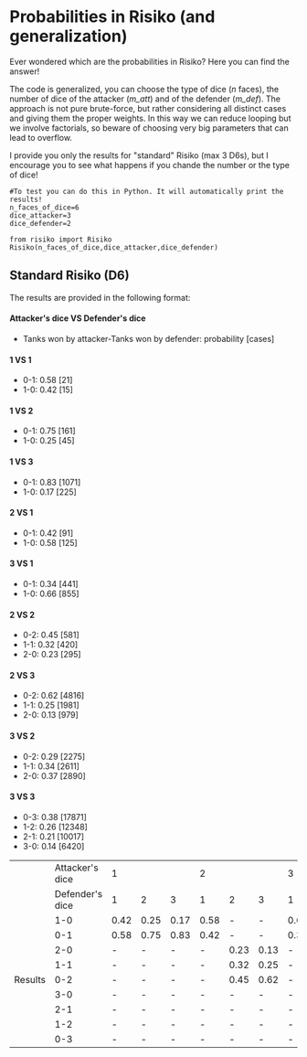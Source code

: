 # Probabilities in Risiko (and generalization)
Ever wondered which are the probabilities in Risiko?
Here you can find the answer!

The code is generalized, you can choose the type of dice (_n_ faces), the number of dice of the attacker (_m\_att_) and of the defender (_m\_def_).
The approach is not pure brute-force, but rather considering all distinct cases and giving them the proper weights. In this way we can reduce looping but we involve factorials, so beware of choosing very big parameters that can lead to overflow. 

I provide you only the results for "standard" Risiko (max 3 D6s), but I encourage you to see what happens if you chande the number or the type of dice!

```
#To test you can do this in Python. It will automatically print the results!
n_faces_of_dice=6
dice_attacker=3
dice_defender=2

from risiko import Risiko
Risiko(n_faces_of_dice,dice_attacker,dice_defender)
```
## Standard Risiko (D6)
The results are provided in the following format:
#### Attacker's dice VS Defender's dice
* Tanks won by attacker-Tanks won by defender:  probability \[cases\]
#### 1 VS 1
* 0-1: 0.58 \[21\]
* 1-0: 0.42 \[15\]
#### 1 VS 2
* 0-1: 0.75 \[161\]
* 1-0: 0.25 \[45\]
#### 1 VS 3
* 0-1: 0.83 \[1071\]
* 1-0: 0.17 \[225\]
#### 2 VS 1
* 0-1: 0.42 \[91\]
* 1-0: 0.58 \[125\]
#### 3 VS 1
* 0-1: 0.34 \[441\]
* 1-0: 0.66 \[855\]
#### 2 VS 2
* 0-2: 0.45 \[581\]
* 1-1: 0.32 \[420\]
* 2-0: 0.23 \[295\]
#### 2 VS 3
* 0-2: 0.62 \[4816\]
* 1-1: 0.25 \[1981\]
* 2-0: 0.13 \[979\]
#### 3 VS 2
* 0-2: 0.29 \[2275\]
* 1-1: 0.34 \[2611\]
* 2-0: 0.37 \[2890\]
#### 3 VS 3
* 0-3: 0.38 \[17871\]
* 1-2: 0.26 \[12348\]
* 2-1: 0.21 \[10017\]
* 3-0: 0.14 \[6420\]
<table>
  <tr>
    <td></td>
    <td>Attacker's dice</td>
    <td colspan='3'>1</td>
    <td colspan='3'>2</td>
    <td colspan='3'>3</td>
  </tr>
  <tr>
    <td></td>
    <td>Defender's dice</td>
    <td>1</td><td>2</td><td>3</td><td>1</td><td>2</td><td>3</td><td>1</td><td>2</td><td>3</td>
  </tr>
  <tr>
    <td rowspan='9' >Results</td><td>1-0</td><td>0.42</td><td>0.25</td><td>0.17</td> <td>0.58</td><td>-</td><td>-</td> <td>0.66</td><td>-</td><td>-</td>
  </tr>
  <tr><td>0-1</td> <td>0.58</td><td>0.75</td><td>0.83</td>  <td>0.42</td><td>-</td><td>-</td>  <td>0.34</td><td>-</td><td>-</td></tr>
  
  <tr><td>2-0</td> <td>-</td><td>-</td><td>-</td>  <td>-</td><td>0.23</td><td>0.13</td>  <td>-</td><td>0.37</td><td>-</td></tr>
  <tr><td>1-1</td> <td>-</td><td>-</td><td>-</td>  <td>-</td><td>0.32</td><td>0.25</td>  <td>-</td><td>0.34</td><td>-</td></tr>
  <tr><td>0-2</td> <td>-</td><td>-</td><td>-</td>  <td>-</td><td>0.45</td><td>0.62</td>  <td>-</td><td>0.29</td><td>-</td></tr>
  
  <tr><td>3-0</td> <td>-</td><td>-</td><td>-</td>  <td>-</td><td>-</td><td>-</td>  <td>-</td><td>-</td><td>0.14</td></tr>
  <tr><td>2-1</td> <td>-</td><td>-</td><td>-</td>  <td>-</td><td>-</td><td>-</td>  <td>-</td><td>-</td><td>0.21</td></tr>
  <tr><td>1-2</td> <td>-</td><td>-</td><td>-</td>  <td>-</td><td>-</td><td>-</td>  <td>-</td><td>-</td><td>0.26</td></tr>
  <tr><td>0-3</td> <td>-</td><td>-</td><td>-</td>  <td>-</td><td>-</td><td>-</td>  <td>-</td><td>-</td><td>0.38</td></tr>
</table>
